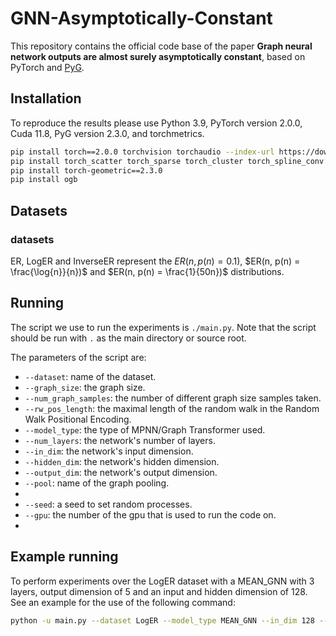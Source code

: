 # GNN-Asymptotically-Constant

This repository contains the official code base of the paper **Graph neural network outputs are almost surely asymptotically constant**, based on PyTorch and [PyG].

[PyG]: https://pytorch-geometric.readthedocs.io/en/latest/

## Installation ##
To reproduce the results please use Python 3.9, PyTorch version 2.0.0, Cuda 11.8, PyG version 2.3.0, and torchmetrics.

```bash
pip install torch==2.0.0 torchvision torchaudio --index-url https://download.pytorch.org/whl/cu118
pip install torch_scatter torch_sparse torch_cluster torch_spline_conv -f https://data.pyg.org/whl/torch-2.0.0+cu118.html
pip install torch-geometric==2.3.0
pip install ogb
```

## Datasets

### datasets

ER, LogER and InverseER represent the $`ER(n, p(n) = 0.1)`$, $`ER(n, p(n) = \frac{\log{n}}{n})`$
and $`ER(n, p(n) = \frac{1}{50n})`$ distributions.

## Running

The script we use to run the experiments is ``./main.py``.
Note that the script should be run with ``.`` as the main directory or source root.

The parameters of the script are:

- ``--dataset``: name of the dataset.
- ``--graph_size``: the graph size.
- ``--num_graph_samples``: the number of different graph size samples taken. 
- ``--rw_pos_length``: the maximal length of the random walk in the Random Walk Positional Encoding.
- ``--model_type``: the type of MPNN/Graph Transformer used.
- ``--num_layers``: the network's number of layers.
- ``--in_dim``: the network's input dimension.
- ``--hidden_dim``: the network's hidden dimension.
- ``--output_dim``: the network's output dimension.
- ``--pool``: name of the graph pooling.
-
- ``--seed``: a seed to set random processes.
- ``--gpu``: the number of the gpu that is used to run the code on.
- 
## Example running

To perform experiments over the LogER dataset with a MEAN_GNN with 3 layers, output dimension of 5 and an input and hidden dimension of 128.  See an example for the use of the following command: 
```bash
python -u main.py --dataset LogER --model_type MEAN_GNN --in_dim 128 --hidden_dim 128 --out_dim 5 --num_layers 3 --seed 0
```
